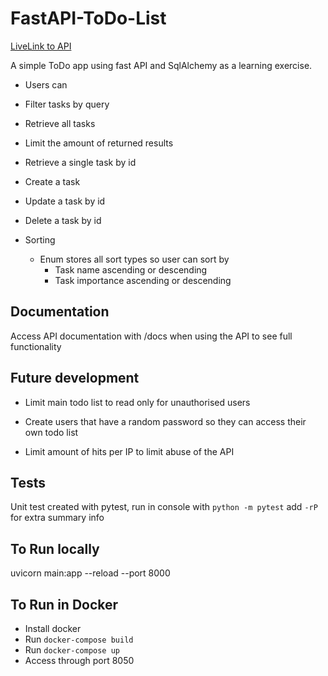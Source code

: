 # FastAPI-ToDo-List

[LiveLink to API](http://167.99.219.161:8050/docs)

A simple ToDo app using fast API and SqlAlchemy as a learning exercise.

- Users can
- Filter tasks by query
- Retrieve all tasks
- Limit the amount of returned results
- Retrieve a single task by id
- Create a task
- Update a task by id
- Delete a task by id

- Sorting
    - Enum stores all sort types so user can sort by
        - Task name ascending or descending
        - Task importance ascending or descending

## Documentation

Access API documentation with /docs when using the API to see full functionality

## Future development

* Limit main todo list to read only for unauthorised users

* Create users that have a random password so they can access their own todo list

* Limit amount of hits per IP to limit abuse of the API

## Tests

Unit test created with pytest, run in console with `python -m pytest` add `-rP` for extra summary info


## To Run locally

uvicorn main:app --reload --port 8000

## To Run in Docker

* Install docker
* Run `docker-compose build`
* Run `docker-compose up`
* Access through port 8050